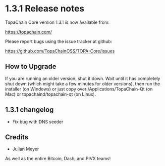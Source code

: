 1.3.1 Release notes
====================

TopaChain Core version 1.3.1 is now available from:

  https://topachain.com/

Please report bugs using the issue tracker at github:

  https://github.com/TopaChainOSS/TOPA-Core/issues


How to Upgrade
--------------

If you are running an older version, shut it down. Wait until it has completely
shut down (which might take a few minutes for older versions), then run the
installer (on Windows) or just copy over /Applications/TopaChain-Qt (on Mac) or
topachaind/topachain-qt (on Linux).


1.3.1 changelog
----------------

- Fix bug with DNS seeder


Credits
--------

- Julian Meyer

As well as the entire Bitcoin, Dash, and PIVX teams!